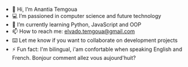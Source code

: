 - 👋 Hi, I’m Anantia Temgoua
- 💻 I’m passioned in computer science and future technology
- 🌱 I’m currently learning Python, JavaScript and OOP
- 📫 How to reach me: elvado.temgoua@gmail.com
- ⌨️ Let me know if you want to collaborate on development projects
- ⚡ Fun fact: I'm bilingual, i'am confortable when speaking English and French. Bonjour comment allez vous aujourd'huit?

<!---
Elvadinho/Elvadinho is a ✨ special ✨ repository because its `README.md` (this file) appears on your GitHub profile.
You can click the Preview link to take a look at your changes.
--->
